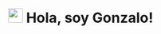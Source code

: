 # <img src="https://github.com/TheDudeThatCode/TheDudeThatCode/blob/master/Assets/Hi.gif" width="29px"> Hola, soy Gonzalo!
